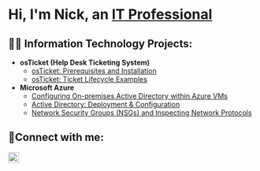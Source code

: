 <h1>Hi, I'm Nick, an <a href="https://linkedin.com/in/nc-griffin">IT Professional</a>

<h2>👨‍💻 Information Technology Projects:</h2>

- <b>osTicket (Help Desk Ticketing System)</b>
  - [osTicket: Prerequisites and Installation](https://github.com/ncgriffin/osticket-prereqs)
  - [osTicket: Ticket Lifecycle Examples](https://github.com/ncgriffin/ticket-lifecycle)
- <b>Microsoft Azure</b>
  - [Configuring On-premises Active Directory within Azure VMs](https://github.com/ncgriffin/ad-azuresetup)
  - [Active Directory: Deployment & Configuration](https://github.com/ncgriffin/ad-deployment-configuration)
  - [Network Security Groups (NSGs) and Inspecting Network Protocols](https://github.com/ncgriffin/azure-network-protocols)

<h2>🤳Connect with me:</h2>


[<img align="left" alt="Nick | LinkedIn" width="22px" src="https://cdn.jsdelivr.net/npm/simple-icons@v3/icons/linkedin.svg" />][linkedin]


[linkedin]: https://www.linkedin.com/in/nc-griffin
